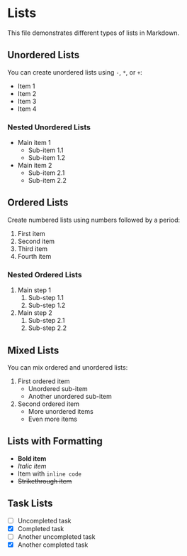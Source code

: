 # Lists

This file demonstrates different types of lists in Markdown.

## Unordered Lists

You can create unordered lists using `-`, `*`, or `+`:

- Item 1
- Item 2
- Item 3
- Item 4

### Nested Unordered Lists

- Main item 1
  - Sub-item 1.1
  - Sub-item 1.2
- Main item 2
  - Sub-item 2.1
  - Sub-item 2.2

## Ordered Lists

Create numbered lists using numbers followed by a period:

1. First item
2. Second item
3. Third item
4. Fourth item

### Nested Ordered Lists

1. Main step 1
   1. Sub-step 1.1
   2. Sub-step 1.2
2. Main step 2
   1. Sub-step 2.1
   2. Sub-step 2.2

## Mixed Lists

You can mix ordered and unordered lists:

1. First ordered item
   - Unordered sub-item
   - Another unordered sub-item
2. Second ordered item
   - More unordered items
   - Even more items

## Lists with Formatting

- **Bold item**
- *Italic item*
- Item with `inline code`
- ~~Strikethrough item~~

## Task Lists

- [ ] Uncompleted task
- [x] Completed task
- [ ] Another uncompleted task
- [x] Another completed task
